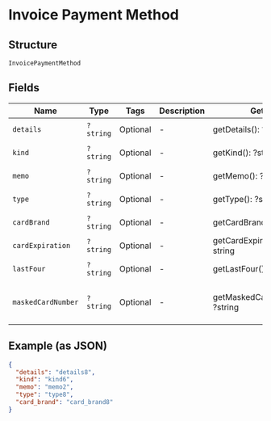 
# Invoice Payment Method

## Structure

`InvoicePaymentMethod`

## Fields

| Name | Type | Tags | Description | Getter | Setter |
|  --- | --- | --- | --- | --- | --- |
| `details` | `?string` | Optional | - | getDetails(): ?string | setDetails(?string details): void |
| `kind` | `?string` | Optional | - | getKind(): ?string | setKind(?string kind): void |
| `memo` | `?string` | Optional | - | getMemo(): ?string | setMemo(?string memo): void |
| `type` | `?string` | Optional | - | getType(): ?string | setType(?string type): void |
| `cardBrand` | `?string` | Optional | - | getCardBrand(): ?string | setCardBrand(?string cardBrand): void |
| `cardExpiration` | `?string` | Optional | - | getCardExpiration(): ?string | setCardExpiration(?string cardExpiration): void |
| `lastFour` | `?string` | Optional | - | getLastFour(): ?string | setLastFour(?string lastFour): void |
| `maskedCardNumber` | `?string` | Optional | - | getMaskedCardNumber(): ?string | setMaskedCardNumber(?string maskedCardNumber): void |

## Example (as JSON)

```json
{
  "details": "details8",
  "kind": "kind6",
  "memo": "memo2",
  "type": "type8",
  "card_brand": "card_brand8"
}
```


